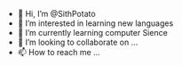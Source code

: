 - 👋 Hi, I’m @SithPotato
- 👀 I’m interested in learning new languages
- 🌱 I’m currently learning computer Sience
- 💞️ I’m looking to collaborate on ...
- 📫 How to reach me ...

<!---
SithPotato/SithPotato is a ✨ special ✨ repository because its `README.md` (this file) appears on your GitHub profile.
You can click the Preview link to take a look at your changes.
--->
